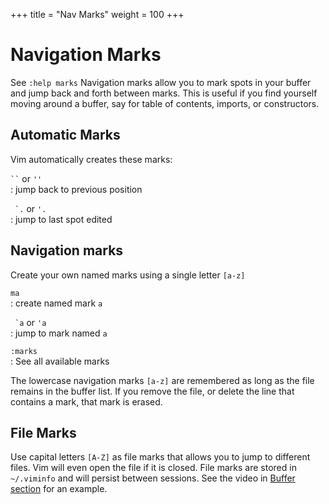 +++
title = "Nav Marks"
weight = 100
+++

# Navigation Marks

See `:help marks` Navigation marks allow you to mark spots in your buffer and jump back and forth between marks. This is useful if you find yourself moving around a buffer, say for table of contents, imports, or constructors.

## Automatic Marks

Vim automatically creates these marks:

` `` ` or `''`  
: jump back to previous position

`` `.`` or `'.`  
: jump to last spot edited

## Navigation marks

Create your own named marks using a single letter `[a-z]`

`ma`  
: create named mark `a`

`` `a`` or `'a`  
: jump to mark named `a`

`:marks`  
: See all available marks

The lowercase navigation marks `[a-z]` are remembered as long as the file remains in the buffer list. If you remove the file, or delete the line that contains a mark, that mark is erased.

## File Marks

Use capital letters `[A-Z]` as file marks that allows you to jump to different files. Vim will even open the file if it is closed. File marks are stored in `~/.viminfo` and will persist between sessions. See the video in [Buffer section](/working-with-vim/buffers/) for an example.
